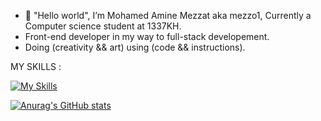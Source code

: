 - 👋 "Hello world", I’m Mohamed Amine Mezzat aka mezzo1, Currently a Computer science student at 1337KH.
- Front-end developer in my way to full-stack developement.
- Doing (creativity && art) using (code && instructions).

MY SKILLS :



[![My Skills](https://skillicons.dev/icons?i=html,css,js,react,nodejs,nextjs,tailwind,vim,c)](https://skillicons.dev)




[![Anurag's GitHub stats](https://github-readme-stats.vercel.app/api?username=mezzat01)](https://github.com/anuraghazra/github-readme-stats)
